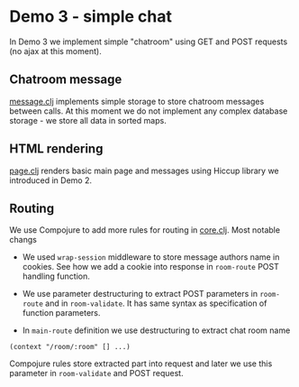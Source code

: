 # Demo 3 - simple chat

In Demo 3 we implement simple "chatroom" using GET and POST
requests (no ajax at this moment).

Chatroom message
----------------

[message.clj](src/demo/message.clj) implements simple storage to 
store chatroom messages between calls. At this moment we do not
implement any complex database storage - we store all data
in sorted maps.

HTML rendering
---------------

[page.clj](src/demo/page.clj) renders basic main page and messages
using Hiccup library we introduced in Demo 2.

Routing
-------

We use Compojure to add more rules for routing in [core.clj](src/demo/core.clj).
Most notable changs

- We used `wrap-session` middleware to store message authors name in cookies.
  See how we add a cookie into response in `room-route` POST handling function.
  
- We use parameter destructuring to extract POST parameters in
  `room-route` and in `room-validate`. It has same syntax as
  specification of function parameters.
  
- In `main-route` definition we use destructuring to extract chat room name
  
```
(context "/room/:room" [] ...)
```
 
Compojure rules store extracted part into request and later we use this parameter
in `room-validate` and POST request.
